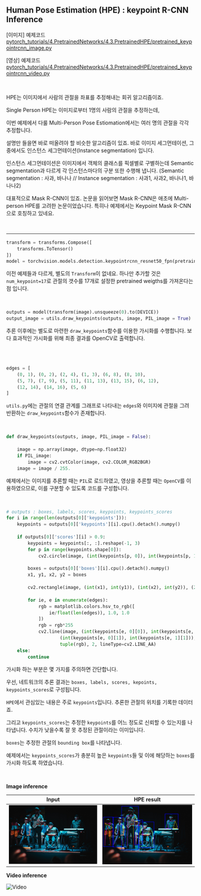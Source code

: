 
<br>

## **H**uman **P**ose **E**stimation (**HPE**) : keypoint R-CNN Inference

[이미지] 예제코드 [pytorch_tutorials/4.PretrainedNetworks/4.3.PretrainedHPE/pretrained_keypointrcnn_image.py](https://github.com/wooni-github/pytorch_tutorials/blob/main/4.PretrainedNetworks/4.3.PretrainedHPE/pretrained_keypointrcnn_image.py)

[영상] 예제코드 [pytorch_tutorials/4.PretrainedNetworks/4.3.PretrainedHPE/pretrained_keypointrcnn_video.py](https://github.com/wooni-github/pytorch_tutorials/blob/main/4.PretrainedNetworks/4.3.PretrainedHPE/pretrained_keypointrcnn_video.py)

<br>

HPE는 이미지에서 사람의 관절을 좌표를 추정해내는 회귀 알고리즘이죠. 

Single Person HPE는 이미지로부터 1명의 사람의 관절을 추정하는데,

이번 예제에서 다룰 Multi-Person Pose Estiomation에서는 여러 명의 관절을 각각 추정합니다.

설명만 들을면 바로 떠올려야 할 비슷한 알고리즘이 있죠. 바로 이미지 세그먼테이션, 그중에서도 인스턴스 세그먼테이션(Instance segmentation) 입니다.

인스턴스 세그먼테이션은 이미지에서 객체의 클래스를 픽셀별로 구별하는데 Semantic segmentation과 다르게 각 인스턴스마다의 구분 또한 수행해 냅니다.
(Semantic segmentation : 사과, 바나나 // Instance segmentation : 사과1, 사과2, 바나나1, 바나나2)

대표적으로 Mask R-CNN이 있죠. 논문을 읽어보면 Mask R-CNN은 애초에 Multi-person HPE를 고려한 논문이었습니다. 특히나 예제에서는 Keypoint Mask R-CNN으로 호칭하고 있네요.


<br>

---

```python
transform = transforms.Compose([
    transforms.ToTensor()
])
model = torchvision.models.detection.keypointrcnn_resnet50_fpn(pretrained=True, num_keypoints=17)
```

이전 예제들과 다르게, 별도의 `Transform`이 없네요. 하나만 추가할 것은 `num_keypoint=17`로 관절의 갯수를 17개로 설정한 pretrained weigths를 가져온다는 점 입니다.


<br>

```python
outputs = model(transform(image).unsqueeze(0).to(DEVICE))
output_image = utils.draw_keypoints(outputs, image, PIL_image = True)
```

추론 이후에는 별도로 마련한 `draw_keypoints`함수를 이용한 가시화를 수행합니다. 보다 효과적인 가시화를 위해 최종 결과를 OpenCV로 출력합니다.

<br>

```python

edges = [
    (0, 1), (0, 2), (2, 4), (1, 3), (6, 8), (8, 10),
    (5, 7), (7, 9), (5, 11), (11, 13), (13, 15), (6, 12),
    (12, 14), (14, 16), (5, 6)
]
```

`utils.py`에는 관절의 연결 관계를 그래프로 나타내는 `edges`와 이미지에 관절을 그려 반환하는 `draw_keypoints`함수가 존재합니다.

<br>

```python
def draw_keypoints(outputs, image, PIL_image = False):

    image = np.array(image, dtype=np.float32)
    if PIL_image:
        image = cv2.cvtColor(image, cv2.COLOR_RGB2BGR)
    image = image / 255.
```

예제에서는 이미지를 추론할 때는 `PIL`로 로드하였고, 영상을 추론할 때는 `OpenCV`를 이용하였으므로, 이를 구분할 수 있도록 코드를 구성합니다.

<br>

```python
# outputs : boxes, labels, scores, keypoints, keypoints_scores
for i in range(len(outputs[0]['keypoints'])):
    keypoints = outputs[0]['keypoints'][i].cpu().detach().numpy()

    if outputs[0]['scores'][i] > 0.9:
        keypoints = keypoints[:, :].reshape(-1, 3)
        for p in range(keypoints.shape[0]):
            cv2.circle(image, (int(keypoints[p, 0]), int(keypoints[p, 1])), 3, (0, 0, 255), thickness=-1, lineType=cv2.FILLED)

        boxes = outputs[0]['boxes'][i].cpu().detach().numpy()
        x1, y1, x2, y2 = boxes

        cv2.rectangle(image, (int(x1), int(y1)), (int(x2), int(y2)), (255, 0, 0), 3)

        for ie, e in enumerate(edges):
            rgb = matplotlib.colors.hsv_to_rgb([
                ie/float(len(edges)), 1.0, 1.0
            ])
            rgb = rgb*255
            cv2.line(image, (int(keypoints[e, 0][0]), int(keypoints[e, 1][0])),
                    (int(keypoints[e, 0][1]), int(keypoints[e, 1][1])),
                    tuple(rgb), 2, lineType=cv2.LINE_AA)
    else:
        continue
```

가시화 하는 부분은 몇 가지를 주의하면 간단합니다.

우선, 네트워크의 추론 결과는 `boxes, labels, scores, kepoints, keypoints_scores`로 구성됩니다.

`HPE`에서 관심있는 내용은 주로 `keypoints`입니다. 추론한 관절의 위치를 기록한 데이터죠.

그리고 `keypoints_scores`는 추정한 `keypoints`를 어느 정도로 신뢰할 수 있는지를 나타냅니다. 수치가 낮을수록 잘 못 추정된 관절이라는 이미입니다.

`boxes`는 추정한 관절의 `bounding box`를 나타냅니다. 

예제에서는 `keypoints_scores`가 충분히 높은 `keypoints`들 및 이에 해당하는 `boxes`를 가시화 하도록 하였습니다.

<br>

**Image inference**

|Input|HPE result|
|---|---|
|![input_image](test_image.jpg)|![result_image](test_image_result.png)|

**Video inference**

![Video](test_video_result.gif) 